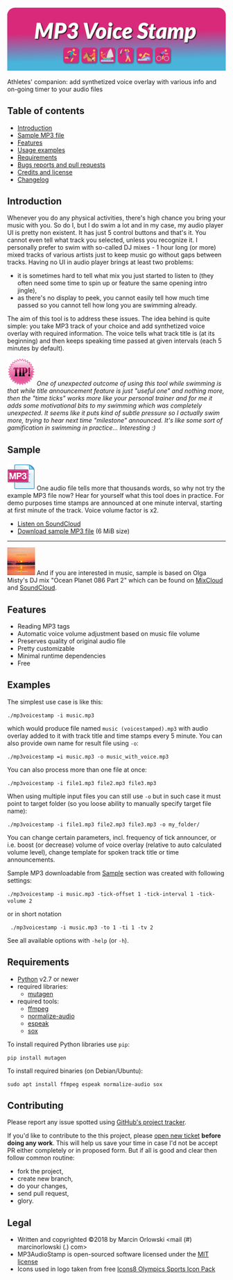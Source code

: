 ![MP3 Voice Stamp Logo](img/logo.png)

 Athletes' companion: add synthetized voice overlay with various info and on-going timer to your audio files

## Table of contents ##

 * [Introduction](#introduction)
 * [Sample MP3 file](#sample)
 * [Features](#features)
 * [Usage examples](#examples)
 * [Requirements](#requirements)
 * [Bugs reports and pull requests](#contributing)
 * [Credits and license](#legal)
 * [Changelog](CHANGES.md)


## Introduction ##
 
 Whenever you do any physical activities, there's high chance you bring your music with you. So do I, but I do swim 
 a lot and in my case, my audio player UI is pretty non existent. It has just 5 control buttons and that's it.
 You cannot even tell what track you selected, unless you recognize it. I personally prefer to swim with 
 so-called DJ mixes - 1 hour long (or more) mixed tracks of various artists just to keep music go without gaps
 between tracks. Having no UI in audio player brings at least two problems:
 
 * it is sometimes hard to tell what mix you just started to listen to (they often need some time to spin up or 
 feature the same opening intro jingle),
 * as there's no display to peek, you cannot easily tell how much time passed so you cannot tell how long you are 
 swimming already.
 
 The aim of this tool is to address these issues. The idea behind is quite simple: you take MP3 track of your choice
 and add synthetized voice overlay with required information. The voice tells what track title is (at its beginning)
 and then keeps speaking time passed at given intervals (each 5 minutes by default).

 ![Tip!](img/tip.png)
 _One of unexpected outcome of using this tool while swimming is that while title announcement 
 feature is just "useful one" and nothing more, then the "time ticks" works more like your personal trainer 
 and for me it adds some motivational bits to my swimming which was completely unexpected. It seems like it 
 puts kind of subtle pressure so I actually swim more, trying to hear next time "milestone" announced. 
 It's like some sort of gamification in swimming in practice... Interesting :)_

## Sample ##

 ![Sample MP3](img/music.png) One audio file tells more that thousands words, so why not try the example MP3 file now?
 Hear for yourself what this tool does in practice. For demo purposes time stamps are announced at one minute interval,
 starting at first minute of the track. Voice volume factor is x2.

 * [Listen on SoundCloud](https://soundcloud.com/marcinorlowski/mp3voicestamp-tool-demo)
 * [Download sample MP3 file](sample/mp3voicestamp-demo.mp3) (6 MiB size)

 ----
 
 ![OceanPlanet Cover](img/oceanplanet.jpg)
 And if you are interested in music, sample is based on Olga Misty's DJ mix "Ocean Planet 086 Part 2" which can be found on 
 [MixCloud](https://www.mixcloud.com/olgamisty/olga-misty-ocean-planet-086-part-2-aug-06-2018-on-proton-radio/) and
 [SoundCloud](https://soundcloud.com/olga_misty/olga-misty-ocean-planet-086-part-2-aug-06-2018-on-proton-radio).


## Features ##

 * Reading MP3 tags
 * Automatic voice volume adjustment based on music file volume
 * Preserves quality of original audio file
 * Pretty customizable
 * Minimal runtime dependencies
 * Free


## Examples ##
 
 The simplest use case is like this:

    ./mp3voicestamp -i music.mp3

 which would produce file named `music (voicestamped).mp3` with audio overlay added to it with track title
 and time stamps every 5 minute. You can also provide own name for result file using `-o`:
 
    ./mp3voicestamp =i music.mp3 -o music_with_voice.mp3

 You can also process more than one file at once:
 
    ./mp3voicestamp -i file1.mp3 file2.mp3 file3.mp3

 When using multiple input files you can still use `-o` but in such case it must point to target folder
 (so you loose ability to manually specify target file name):
 
    ./mp3voicestamp -i file1.mp3 file2.mp3 file3.mp3 -o my_folder/

 You can change certain parameters, incl. frequency of tick announcer, or i.e. boost (or decrease) volume of voice
 overlay (relative to auto calculated volume level), change template for spoken track title or time announcements. 
  
 Sample MP3 downloadable from [Sample](#sample) section was created with following settings:
 
    ./mp3voicestamp -i music.mp3 -tick-offset 1 -tick-interval 1 -tick-volume 2

 or in short notation
 
     ./mp3voicestamp -i music.mp3 -to 1 -ti 1 -tv 2
 
 See all available options with `-help` (or `-h`).
 

## Requirements ##

 * [Python](https://www.python.org/) v2.7 or newer
 * required libraries:
   * [mutagen](https://github.com/quodlibet/mutagen/)
 * required tools:
   * [ffmpeg](https://www.ffmpeg.org/)
   * [normalize-audio](http://normalize.nongnu.org/)
   * [espeak](http://espeak.sourceforge.net/)
   * [sox](http://sox.sourceforge.net/)


 To install required Python libraries use `pip`:

    pip install mutagen

 To install required binaries (on Debian/Ubuntu):

    sudo apt install ffmpeg espeak normalize-audio sox


## Contributing ##

 Please report any issue spotted using [GitHub's project tracker](https://github.com/MarcinOrlowski/mp3voicestamp/issues).

 If you'd like to contribute to the this project, please [open new ticket](https://github.com/MarcinOrlowski/mp3voicestamp/issues)
 **before doing any work**. This will help us save your time in case I'd not be accept PR either completely or in proposed form.
 But if all is good and clear then follow common routine:

 * fork the project,
 * create new branch,
 * do your changes,
 * send pull request,
 * glory.
 

## Legal ##

 * Written and copyrighted &copy;2018 by Marcin Orlowski <mail (#) marcinorlowski (.) com>
 * MP3AudioStamp is open-sourced software licensed under the [MIT license](http://opensource.org/licenses/MIT)
 * Icons used in logo taken from free [Icons8 Olympics Sports Icon Pack](https://icons8.com/free-icons/olympics_sports)

